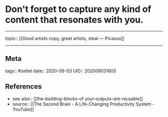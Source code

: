 # Don't forget to capture any kind of content that resonates with you.
---

topic:: [[Good artists copy, great artists, steal — Picasso]]




---
## Meta
tags:: #zettel
date:: 2020-09-03
UID:: 202009031605
## References
- see also:: [[the-building-blocks-of your-outputs-are-reusable]]
- source:: [[The Second Brain - A Life-Changing Productivity System - YouTube]]

